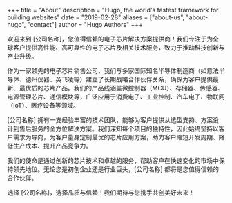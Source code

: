 +++
title = "About"
description = "Hugo, the world's fastest framework for building websites"
date = "2019-02-28"
aliases = ["about-us", "about-hugo", "contact"]
author = "Hugo Authors"
+++

欢迎来到 [公司名称]，您值得信赖的电子芯片解决方案提供商！我们专注于为全球客户提供高性能、高可靠性的电子芯片及相关技术服务，致力于推动科技创新与产业升级。

作为一家领先的电子芯片销售公司，我们与多家国际知名半导体制造商（如意法半导体、德州仪器、英飞凌等）建立了长期战略合作伙伴关系，确保为客户提供最新、最优质的芯片产品。我们的产品线涵盖微控制器（MCU）、存储器、传感器、电源管理芯片、通信模块等，广泛应用于消费电子、工业控制、汽车电子、物联网（IoT）、医疗设备等领域。

[公司名称] 拥有一支经验丰富的技术团队，能够为客户提供从选型支持、方案设计到售后服务的全方位解决方案。我们深知每个项目的独特性，因此始终坚持以客户需求为导向，为客户量身定制最优的芯片应用方案，助力客户缩短开发周期、降低生产成本、提升产品竞争力。

我们的使命是通过创新的芯片技术和卓越的服务，帮助客户在快速变化的市场中保持领先地位。无论您是初创企业还是行业巨头，[公司名称] 都将是您值得信赖的合作伙伴。

选择 [公司名称]，选择品质与信赖！我们期待与您携手共创美好未来！
